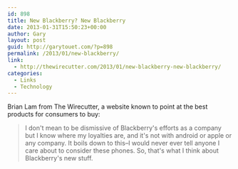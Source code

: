 ```yaml
---
id: 898
title: New Blackberry? New Blackberry
date: 2013-01-31T15:50:23+00:00
author: Gary
layout: post
guid: http://garytouet.com/?p=898
permalink: /2013/01/new-blackberry/
link:
  - http://thewirecutter.com/2013/01/new-blackberry-new-blackberry/
categories:
  - Links
  - Technology
---
```


Brian Lam from The Wirecutter, a website known to point at the best products for consumers to buy:
<blockquote>I don't mean to be dismissive of Blackberry's efforts as a company but I know where my loyalties are, and it's not with android or apple or any company. It boils down to this–I would never ever tell anyone I care about to consider these phones. So, that's what I think about Blackberry's new stuff.</blockquote>
